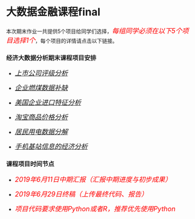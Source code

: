 # 大数据金融课程final

本次期末作业一共提供5个项目给同学们选择，<font color="red" size=4>*每组同学必须在以下5个项目选择1个*</font>，每个项目的详情请点击以下链接。

### 经济大数据分析期末课程项目安排

- <font color="red" size=4>*[上市公司评级分析](https://github.com/FDU-SDS/Big_Data_Economic_Course_Final/blob/master/%E6%9C%9F%E6%9C%AB%E8%80%83%E8%AF%84%E9%A1%B9%E7%9B%AE%EF%BC%9A%E4%B8%8A%E5%B8%82%E5%85%AC%E5%8F%B8%E8%AF%84%E7%BA%A7%E5%88%86%E6%9E%90)*</font>

- <font color="red" size=4>*[企业燃煤数据补缺](https://github.com/FDU-SDS/Big_Data_Economic_Course_Final/blob/master/%E6%9C%9F%E6%9C%AB%E8%80%83%E8%AF%84%E9%A1%B9%E7%9B%AE%EF%BC%9A%E4%BC%81%E4%B8%9A%E7%87%83%E7%85%A4%E6%95%B0%E6%8D%AE%E8%A1%A5%E7%BC%BA.md)*</font>

- <font color="red" size=4>*[美国企业进口特征分析](https://github.com/FDU-SDS/Big_Data_Economic_Course_Final/blob/master/%E6%9C%9F%E6%9C%AB%E8%80%83%E8%AF%84%E9%A1%B9%E7%9B%AE%EF%BC%9A%E4%BC%81%E4%B8%9A%E7%87%83%E7%85%A4%E6%95%B0%E6%8D%AE%E8%A1%A5%E7%BC%BA.md)*</font>

- <font color="red" size=4>*[淘宝商品价格分析](https://github.com/FDU-SDS/Big_Data_Economic_Course_Final/blob/master/%E6%9C%9F%E6%9C%AB%E8%80%83%E8%AF%84%E9%A1%B9%E7%9B%AE%EF%BC%9A%E6%B7%98%E5%AE%9D%E5%95%86%E5%93%81%E4%BB%B7%E6%A0%BC%E5%88%86%E6%9E%90.md)*</font>
	
- <font color="red" size=4>*[居民用电数据分解](https://github.com/FDU-SDS/Big_Data_Economic_Course_Final/blob/master/%E6%9C%9F%E6%9C%AB%E8%80%83%E8%AF%84%E9%A1%B9%E7%9B%AE%EF%BC%9A%E5%B1%85%E6%B0%91%E7%94%A8%E7%94%B5%E6%95%B0%E6%8D%AE%E5%88%86%E8%A7%A3.md)*</font>

- <font color="red" size=4>*[手机基站信息的经济分析](https://github.com/FDU-SDS/Big_Data_Economic_Course_Final/blob/master/%E6%9C%9F%E6%9C%AB%E8%80%83%E8%AF%84%E9%A1%B9%E7%9B%AE%EF%BC%9A%E6%89%8B%E6%9C%BA%E5%9F%BA%E7%AB%99%E4%BF%A1%E6%81%AF%E7%9A%84%E7%BB%8F%E6%B5%8E%E5%88%86%E6%9E%90.md)*</font>

### 课程项目时间节点

* <font color=red size=4>*2019年6月11日中期汇报（汇报中期进度与初步成果）*</font>

* <font color=red size=4>*2019年6月29日终稿（上传最终代码、报告）*</font>

* <font color=red size=4>*项目代码要求使用Python或者R，推荐优先使用Python*</font>

